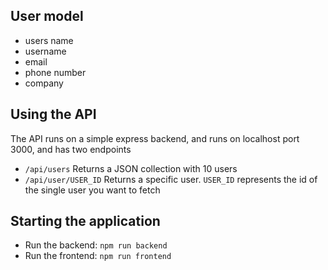 
## User model
- users name
- username
- email
- phone number 
- company

## Using the API
The API runs on a simple express backend, and runs on localhost port 3000, and has two endpoints

* `/api/users`
 Returns a JSON collection with 10 users
* `/api/user/USER_ID`
 Returns a specific user. `USER_ID` represents the id of the single user you want to fetch

## Starting the application
* Run the backend: `npm run backend`
* Run the frontend: `npm run frontend`
